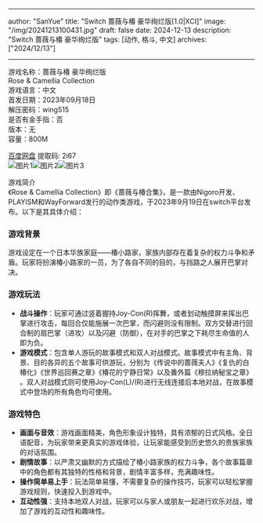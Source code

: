 
---
author: "SanYue"
title: "Switch 蔷薇与椿  豪华绚烂版[1.0|XCI]"
image: "/img/20241213100431.jpg"
draft: false
date: 2024-12-13
description: "Switch 蔷薇与椿  豪华绚烂版"
tags: [动作, 格斗, 中文]
archives: ["2024/12/13"]

---

游戏名称：蔷薇与椿  豪华绚烂版   
Rose & Camellia Collection    
游戏语言：中文  
首发日期：2023年09月18日  
解压密码：wing515  
是否有金手指：否  
版本：无   
容量：800M

[百度网盘](https://pan.baidu.com/s/11fj69CHb4opWSCMmxp3H8A) 提取码: 2i67  
![图片1](/img/20241213142848.png)![图片2](/img/20241213142828.png)![图片3](/img/20241213142813.png)  

游戏简介  
《Rose & Camellia Collection》即《蔷薇与椿合集》，是一款由Nigoro开发、PLAYISM和WayForward发行的动作类游戏，于2023年9月19日在switch平台发布。以下是其具体介绍：

### 游戏背景
游戏设定在一个日本华族家庭——椿小路家，家族内部存在着复杂的权力斗争和矛盾。玩家将扮演椿小路家的一员，为了各自不同的目的，与挡路之人展开巴掌对决。

### 游戏玩法
- **战斗操作**：玩家可通过竖着握持Joy-Con(R)挥舞，或者划动触摸屏来挥出巴掌进行攻击，每回合仅能施展一次巴掌，而闪避则没有限制。双方交替进行回合制的扇巴掌（进攻）以及闪避（防御），在对手的巴掌之下耗尽生命值的人即为负。
- **游戏模式**：包含单人游玩的故事模式和双人对战模式。故事模式中有主角、背景、目的各异的五个故事可供游玩，分别为《传说中的蔷薇夫人》《复仇的白椿化》《世界巡回赛之章》《椿花的宁静日常》以及番外篇《穆拉纳秘宝之章》 。双人对战模式则可使用Joy-Con(L)/(R)进行无线连接后本地对战，在故事模式中登场的所有角色均可使用。

### 游戏特色
- **画面与音效**：游戏画面精美，角色形象设计独特，具有浓郁的日式风格。全日语配音，为玩家带来更真实的游戏体验，让玩家能感受到历史悠久的贵族家族的对话氛围。
- **剧情故事**：以严肃又幽默的方式描绘了椿小路家族的权力斗争，各个故事篇章中的角色都有其独特的性格和背景，剧情丰富多样，充满趣味性。
- **操作简单易上手**：玩法简单易懂，不需要复杂的操作技巧，玩家可以轻松掌握游戏规则，快速投入到游戏中。
- **互动性强**：支持本地双人对战，玩家可以与家人或朋友一起进行欢乐对战，增加了游戏的互动性和趣味性。
